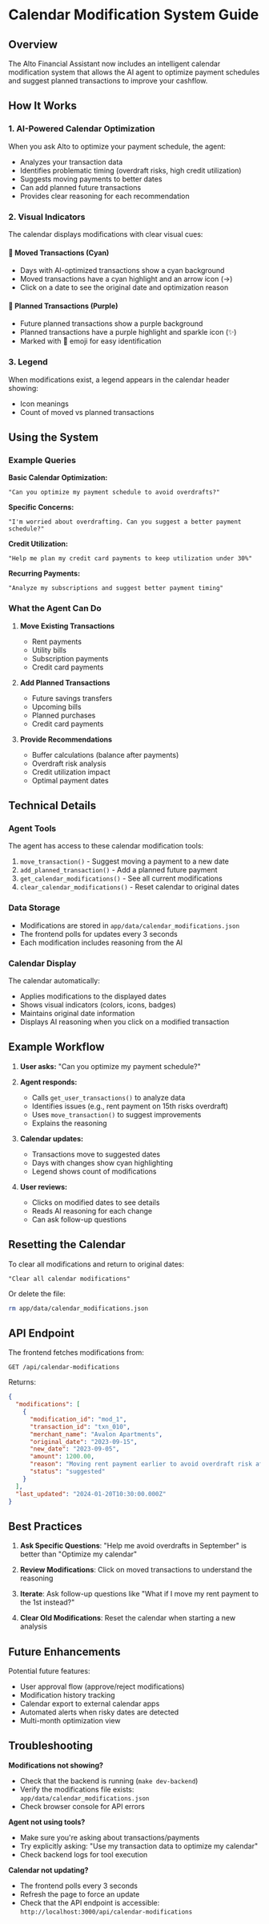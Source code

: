 # Calendar Modification System Guide

## Overview

The Alto Financial Assistant now includes an intelligent calendar modification system that allows the AI agent to optimize payment schedules and suggest planned transactions to improve your cashflow.

## How It Works

### 1. AI-Powered Calendar Optimization

When you ask Alto to optimize your payment schedule, the agent:
- Analyzes your transaction data
- Identifies problematic timing (overdraft risks, high credit utilization)
- Suggests moving payments to better dates
- Can add planned future transactions
- Provides clear reasoning for each recommendation

### 2. Visual Indicators

The calendar displays modifications with clear visual cues:

#### 🔵 **Moved Transactions (Cyan)**
- Days with AI-optimized transactions show a cyan background
- Moved transactions have a cyan highlight and an arrow icon (→)
- Click on a date to see the original date and optimization reason

#### 💜 **Planned Transactions (Purple)**
- Future planned transactions show a purple background
- Planned transactions have a purple highlight and sparkle icon (✨)
- Marked with 📅 emoji for easy identification

### 3. Legend
When modifications exist, a legend appears in the calendar header showing:
- Icon meanings
- Count of moved vs planned transactions

## Using the System

### Example Queries

**Basic Calendar Optimization:**
```
"Can you optimize my payment schedule to avoid overdrafts?"
```

**Specific Concerns:**
```
"I'm worried about overdrafting. Can you suggest a better payment schedule?"
```

**Credit Utilization:**
```
"Help me plan my credit card payments to keep utilization under 30%"
```

**Recurring Payments:**
```
"Analyze my subscriptions and suggest better payment timing"
```

### What the Agent Can Do

1. **Move Existing Transactions**
   - Rent payments
   - Utility bills
   - Subscription payments
   - Credit card payments
   
2. **Add Planned Transactions**
   - Future savings transfers
   - Upcoming bills
   - Planned purchases
   - Credit card payments

3. **Provide Recommendations**
   - Buffer calculations (balance after payments)
   - Overdraft risk analysis
   - Credit utilization impact
   - Optimal payment dates

## Technical Details

### Agent Tools

The agent has access to these calendar modification tools:

1. `move_transaction()` - Suggest moving a payment to a new date
2. `add_planned_transaction()` - Add a planned future payment
3. `get_calendar_modifications()` - See all current modifications
4. `clear_calendar_modifications()` - Reset calendar to original dates

### Data Storage

- Modifications are stored in `app/data/calendar_modifications.json`
- The frontend polls for updates every 3 seconds
- Each modification includes reasoning from the AI

### Calendar Display

The calendar automatically:
- Applies modifications to the displayed dates
- Shows visual indicators (colors, icons, badges)
- Maintains original date information
- Displays AI reasoning when you click on a modified transaction

## Example Workflow

1. **User asks:** "Can you optimize my payment schedule?"

2. **Agent responds:**
   - Calls `get_user_transactions()` to analyze data
   - Identifies issues (e.g., rent payment on 15th risks overdraft)
   - Uses `move_transaction()` to suggest improvements
   - Explains the reasoning

3. **Calendar updates:**
   - Transactions move to suggested dates
   - Days with changes show cyan highlighting
   - Legend shows count of modifications

4. **User reviews:**
   - Clicks on modified dates to see details
   - Reads AI reasoning for each change
   - Can ask follow-up questions

## Resetting the Calendar

To clear all modifications and return to original dates:
```
"Clear all calendar modifications"
```

Or delete the file:
```bash
rm app/data/calendar_modifications.json
```

## API Endpoint

The frontend fetches modifications from:
```
GET /api/calendar-modifications
```

Returns:
```json
{
  "modifications": [
    {
      "modification_id": "mod_1",
      "transaction_id": "txn_010",
      "merchant_name": "Avalon Apartments",
      "original_date": "2023-09-15",
      "new_date": "2023-09-05",
      "amount": 1200.00,
      "reason": "Moving rent payment earlier to avoid overdraft risk after utilities payment",
      "status": "suggested"
    }
  ],
  "last_updated": "2024-01-20T10:30:00.000Z"
}
```

## Best Practices

1. **Ask Specific Questions**: "Help me avoid overdrafts in September" is better than "Optimize my calendar"

2. **Review Modifications**: Click on moved transactions to understand the reasoning

3. **Iterate**: Ask follow-up questions like "What if I move my rent payment to the 1st instead?"

4. **Clear Old Modifications**: Reset the calendar when starting a new analysis

## Future Enhancements

Potential future features:
- User approval flow (approve/reject modifications)
- Modification history tracking
- Calendar export to external calendar apps
- Automated alerts when risky dates are detected
- Multi-month optimization view

## Troubleshooting

**Modifications not showing?**
- Check that the backend is running (`make dev-backend`)
- Verify the modifications file exists: `app/data/calendar_modifications.json`
- Check browser console for API errors

**Agent not using tools?**
- Make sure you're asking about transactions/payments
- Try explicitly asking: "Use my transaction data to optimize my calendar"
- Check backend logs for tool execution

**Calendar not updating?**
- The frontend polls every 3 seconds
- Refresh the page to force an update
- Check that the API endpoint is accessible: `http://localhost:3000/api/calendar-modifications`

